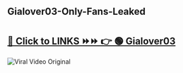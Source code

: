 
 ## Gialover03-Only-Fans-Leaked

# <h2><a href="https://clipsfans.com/Gialover03&ref=git">🔗 Click to LINKS ⏩⏩ 👉 🟢 Gialover03 </a></h2>

<a href="https://clipsfans.com/Gialover03&ref=git" rel="nofollow" data-target="animated-image.originalLink"><img src="https://i.ibb.co.com/xMMVF88/686577567.gif" alt="Viral Video Original" style="max-width: 100%; display: inline-block;" data-target="animated-image.originalImage"></a>
